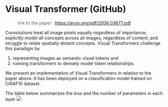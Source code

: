# Visual Transformer (GitHub)

> link to the paper : https://arxiv.org/pdf/2006.03677.pdf

Convolutions treat all image pixels equally regardless of importance; explicitly model all concepts across all images, regardless of content; and struggle to relate spatially-distant concepts. Visual Transformers challenge this paradigm by 
1. representing images as semantic visual tokens and 
2. running transformers to densely model token relationships. 

We present an implementation of Visual Transformers in relation to the paper above. It has been deployed on a classification model trained on CIRAF10 dataset. 

The table below summarizes the loss and the number of parameters in each layer
![](https://i.imgur.com/t6CFIoe.png)


